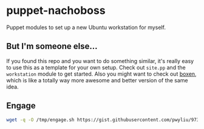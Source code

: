 # puppet-nachoboss

Puppet modules to set up a new Ubuntu workstation for myself.

## But I'm someone else...

If you found this repo and you want to do something similar, it's really
easy to use this as a template for your own setup. Check out `site.pp` and the
`workstation` module to get started. Also you might want to check out [boxen](http://boxen.github.com/),
which is like a totally way more awesome and better version of the same idea.

## Engage

```bash
wget -q -O /tmp/engage.sh https://gist.githubusercontent.com/pwyliu/9737709/raw/c037c571dbe46111758b0f801f24ec6c29ba294d/engage.sh && bash /tmp/engage.sh
```
